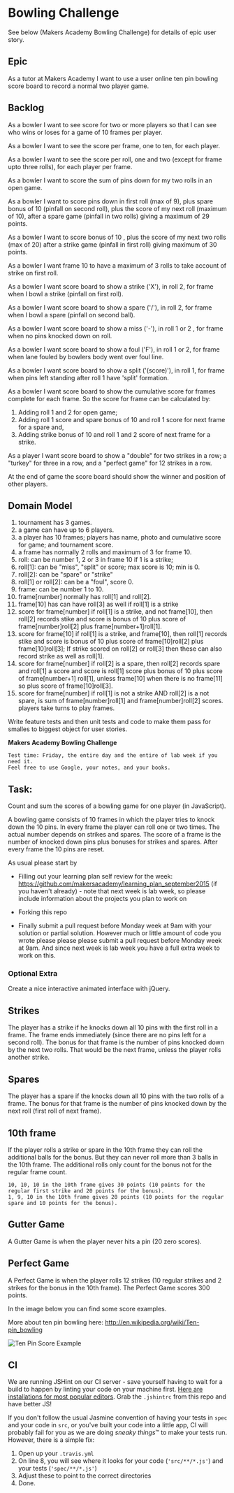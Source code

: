 
Bowling Challenge
=================

See below (Makers Academy Bowling Challenge) for details of epic user story.

Epic
----

As a tutor at Makers Academy I want to use a user online ten pin bowling score board to record a normal two player game.


Backlog
-------

As a bowler I want to see score for two or more players so that I can see who wins or loses for a game of 10 frames per player.

As a bowler I want to see the score per frame, one to ten, for each player.

As a bowler I want to see the score per roll, one and two (except for frame upto three rolls), for each player per frame.

As a bowler I want to score the sum of pins down for my two rolls in an open game.

As a bowler I want to score pins down in first roll (max of 9), plus spare bonus of 10 (pinfall on second roll), plus the score of my next roll (maximum of 10),  after a spare game (pinfall in two rolls) giving a maximum of 29 points.

As a bowler I want to score bonus of 10 , plus the score of my next two rolls (max of 20) after a strike game (pinfall in first roll) giving maximum of 30 points.

As a bowler I want frame 10 to have a maximum of 3 rolls to take account of strike on first roll.

As a bowler I want score board to show a strike ('X'), in roll 2, for frame when I bowl a strike (pinfall on first roll).

As a bowler I want score board to show a spare ('/'), in roll 2, for frame when I bowl a spare (pinfall on second ball).

As a bowler I want score board to show a miss ('-'), in roll 1 or 2 , for frame when no pins knocked down on roll.

As a bowler I want score board to show a foul ('F'), in roll 1 or 2, for frame when lane fouled by bowlers body went over foul line.

As a bowler I want score board to show a split ('(score)'), in roll 1, for frame when pins left standing after roll 1 have 'split' formation.

As a bowler I want score board to show the cumulative score for frames complete for each frame. So the score for frame can be calculated by:
 1. Adding roll 1 and 2 for open game;
 2. Adding roll 1 score and spare bonus of 10 and roll 1 score for next frame for a spare and,
 3.  Adding strike bonus of 10 and roll 1 and 2 score of next frame for a strike.

As a player I want score board to show a "double" for two strikes in a row; a "turkey" for three in a row, and a "perfect game" for 12 strikes in a row.

At the end of game the score board should show the winner and position of other players.


Domain Model
------------
1. tournament has 3 games.
2. a game can have up to 6 players.
3. a player has 10 frames; players has name, photo and cumulative score for game; and tournament score.
3. a frame has normally 2 rolls and maximum of 3 for frame 10.
4. roll: can be  number 1, 2 or 3 in frame 10 if 1 is a strike;
5. roll[1]: can be "miss", "split" or score; max score is 10; min is 0.
6. roll[2]: can be "spare" or "strike"
7. roll[1] or roll[2]: can be a "foul", score 0.
8. frame: can be number 1 to 10.
9. frame[number] normally has roll[1] and roll[2].
10. frame[10] has can have roll[3] as well if roll[1] is a strike
11. score for frame[number] if roll[1] is a strike, and not frame[10], then roll[2] records stike and score is bonus of 10 plus score of frame[number]roll[2] plus frame[number+1]roll[1].
12. score for frame[10] if roll[1] is a strike, and frame[10], then roll[1] records stike and score is bonus of 10 plus score of frame[10]roll[2] plus frame[10]roll[3]; If strike scored on roll[2] or roll[3] then these can also record strike as well as roll[1].
13. score for frame[number] if roll[2] is a spare, then roll[2] records spare and roll[1] a score and score is roll[1] score plus bonus of 10 plus score of frame[number+1] roll[1], unless frame[10] when there is no frame[11] so plus score of frame[10]roll[3].
14. score for frame[number] if roll[1] is not a strike AND roll[2] is a not spare, is sum of frame[number]roll[1] and frame[number]roll[2] scores.
players take turns to play frames.

Write feature  tests and then unit tests and code to make them pass for smalles to biggest object for user stories.



















**Makers Academy Bowling Challenge**

    Test time: Friday, the entire day and the entire of lab week if you need it.
    Feel free to use Google, your notes, and your books.

Task:
-----

Count and sum the scores of a bowling game for one player (in JavaScript).

A bowling game consists of 10 frames in which the player tries to knock down the 10 pins. In every frame the player can roll one or two times. The actual number depends on strikes and spares. The score of a frame is the number of knocked down pins plus bonuses for strikes and spares. After every frame the 10 pins are reset.

As usual please start by

* Filling out your learning plan self review for the week: https://github.com/makersacademy/learning_plan_september2015 (if you haven't already) - note that next week is lab week, so please include information about the projects you plan to work on
* Forking this repo

* Finally submit a pull request before Monday week at 9am with your solution or partial solution.  However much or little amount of code you wrote please please please submit a pull request before Monday week at 9am.  And since next week is lab week you have a full extra week to work on this.


### Optional Extra

Create a nice interactive animated interface with jQuery.

## Strikes

The player has a strike if he knocks down all 10 pins with the first roll in a frame. The frame ends immediately (since there are no pins left for a second roll). The bonus for that frame is the number of pins knocked down by the next two rolls. That would be the next frame, unless the player rolls another strike.

## Spares

The player has a spare if the knocks down all 10 pins with the two rolls of a frame. The bonus for that frame is the number of pins knocked down by the next roll (first roll of next frame).

## 10th frame

If the player rolls a strike or spare in the 10th frame they can roll the additional balls for the bonus. But they can never roll more than 3 balls in the 10th frame. The additional rolls only count for the bonus not for the regular frame count.

    10, 10, 10 in the 10th frame gives 30 points (10 points for the regular first strike and 20 points for the bonus).
    1, 9, 10 in the 10th frame gives 20 points (10 points for the regular spare and 10 points for the bonus).

## Gutter Game

A Gutter Game is when the player never hits a pin (20 zero scores).

## Perfect Game

A Perfect Game is when the player rolls 12 strikes (10 regular strikes and 2 strikes for the bonus in the 10th frame). The Perfect Game scores 300 points.

In the image below you can find some score examples.

More about ten pin bowling here: http://en.wikipedia.org/wiki/Ten-pin_bowling

![Ten Pin Score Example](images/example_ten_pin_scoring.png)

CI
--

We are running JSHint on our CI server - save yourself having to wait for a build to happen by linting your code on your machine first. [Here are installations for most popular editors](http://jshint.com/install/). Grab the `.jshintrc` from this repo and have better JS!

If you don't follow the usual Jasmine convention of having your tests in `spec` and your code in `src`, or you've built your code into a little app, CI will probably fail for you as we are doing *sneaky things*&trade; to make your tests run. However, there is a simple fix:

1. Open up your `.travis.yml`
2. On line 8, you will see where it looks for your code (`'src/**/*.js'`) and your tests (`'spec/**/*.js'`)
3. Adjust these to point to the correct directories
4. Done.
